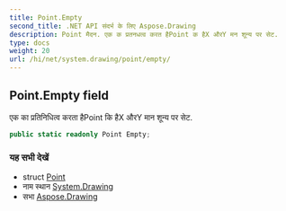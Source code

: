 ```yaml
---
title: Point.Empty
second_title: .NET API संदर्भ के लिए Aspose.Drawing
description: Point मैदन. एक क प्रतनधत्व करत हैPoint क हैX औरY मन शून्य पर सेट.
type: docs
weight: 20
url: /hi/net/system.drawing/point/empty/
---
```

## Point.Empty field

एक का प्रतिनिधित्व करता हैPoint कि हैX औरY मान शून्य पर सेट.

```csharp
public static readonly Point Empty;
```

### यह सभी देखें

* struct [Point](../)
* नाम स्थान [System.Drawing](../../point/)
* सभा [Aspose.Drawing](../../../)


